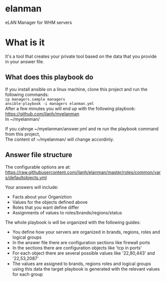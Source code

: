 # elanman
eLAN Manager for WHM servers  
# What is it
It's a tool that creates your private tool based on the data that you provide in your answer file.

## What does this playbook do
If you install ansible on a linux machine, clone this project and run the following commands:  
`cp managers.sample managers`  
`ansible-playbook -i managers elanman.yml`  
After a few minutes you will end up with the following playbook:  
https://github.com/ilanh/myelanman  
In ~/myelanman/  

If you cahnge ~/myelanman/answer.yml and re run the playbook command from this project,  
The content of ~/myelanman/ will change accordinly.

## Answer file structure  
The configurable options are at:  
https://raw.githubusercontent.com/ilanh/elanman/master/roles/common/vars/defaultobjects.yml  

Your answers will include:  
* Facts about your Organiztion  
* Values for the objects defined above  
* Roles that you want define differ  
* Assignments of values to roles/brands/regions/status  

The whole playbook is will be organized with the following guides:  
* You define how your servers are organized in brands, regions, roles and logical groups  
* In the answer file there are configuration sections like firewall ports  
* In the sections there are configuration objects like 'tcp in ports'  
* For each object there are several possible values like '22,80,443' and '22,53,2087'  
* The values are assigned to brands, regions roles and logical groups  
using this data the target playbook is generated with the relevant values for each group  
